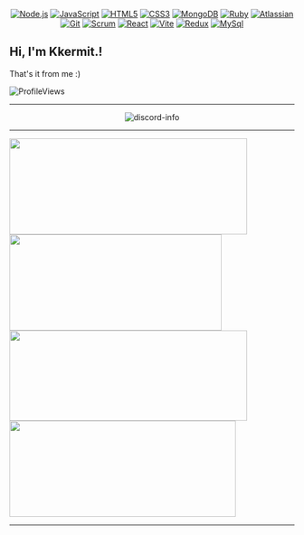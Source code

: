 <div align="center">



[![Node.js](https://img.shields.io/badge/-Node.js-informational?style=flat&logo=nodedotjs&logoColor=white&color=339933)](https://nodejs.org/)
[![JavaScript](https://img.shields.io/badge/-JavaScript-informational?style=flat&logo=javascript&logoColor=white&color=F7DF1E)](https://developer.mozilla.org/en-US/docs/Web/JavaScript)
[![HTML5](https://img.shields.io/badge/-HTML5-informational?style=flat&logo=html5&logoColor=white&color=E34F26)](https://developer.mozilla.org/en-US/docs/Glossary/HTML5)
[![CSS3](https://img.shields.io/badge/-CSS3-informational?style=flat&logo=css3&logoColor=white&color=1572B6)](https://developer.mozilla.org/en-US/docs/Web/CSS)
[![MongoDB](https://img.shields.io/badge/-MongoDB-informational?style=flat&logo=mongodb&logoColor=white&color=green)](https://www.mongodb.com/docs/)
[![Ruby](https://img.shields.io/badge/-Ruby-informational?style=flat&logo=ruby&logoColor=white&color=red)](https://developer.mozilla.org/en-US/docs/Glossary/Ruby)
[![Atlassian](https://img.shields.io/badge/-Atlassian-informational?style=flat&logo=atlassian&logoColor=white&color=0052CC)](https://confluence.atlassian.com/alldoc/atlassian-documentation-32243719.html)
[![Git](https://img.shields.io/badge/-Git-informational?style=flat&logo=git&logoColor=white&color=F05032)](https://developer.mozilla.org/en-US/docs/Learn/Tools_and_testing/GitHub)
[![Scrum](https://img.shields.io/badge/-ScrumAlliance-informational?style=flat&logo=scrumalliance&logoColor=white&color=009FDA)](https://learn.microsoft.com/en-us/devops/plan/what-is-scrum)
[![React](https://img.shields.io/badge/-React-informational?style=flat&logo=react&logoColor=white&color=61DAFB)](https://developer.mozilla.org/en-US/docs/Learn/Tools_and_testing/Client-side_JavaScript_frameworks/React_getting_started)
[![Vite](https://img.shields.io/badge/-Vite-informational?style=flat&logo=vite&logoColor=white&color=646CFF)](https://vitejs.dev/)
[![Redux](https://img.shields.io/badge/-Redux-informational?style=flat&logo=redux&logoColor=white&color=%23764ABC)](https://redux.js.org/)
[![MySql](https://img.shields.io/badge/-MySql-informational?style=flat&logo=mysql&logoColor=white&color=4479A1)](https://developer.mozilla.org/en-US/docs/Glossary/SQL)



</div>

## Hi, I'm Kkermit.!

That's it from me :)

<p align="left"> 
    <img
        src="https://komarev.com/ghpvc/?username=kkkermit&label=Profile%20views&color=0e75b6&style=flat"
        alt="ProfileViews" /> 
    </p>

<hr>

<div align="center">
     <img src="https://lanyard.cnrad.dev/api/526853643962679323?bg=transparent" alt="discord-info" margin-top="2rem" />
</div>

<hr>

<div>
      <img width="420px" height="170px" src="https://github-readme-stats.vercel.app/api?username=Kkkermit&show_icons=true&theme=dracula&hide_border=true" />
      <img width="375px" height="170px" src="https://github-readme-stats.vercel.app/api/top-langs/?username=Kkkermit&langs_count=8&layout=compact&hide_border=true&size_weight=0.5&count_weight=0.5&theme=dracula" />
    <img width="420px" height="160px" src="https://github-readme-streak-stats.herokuapp.com/?user=Kkkermit&theme=dracula&hide_border=true" />
    <img width="400px" height="170px" src="https://github-readme-activity-graph.vercel.app/graph?username=Kkkermit&theme=dracula&hide_border=true" >
</div>

<hr>
